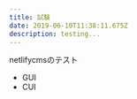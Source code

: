 ```yaml
---
title: 試験
date: 2019-06-10T11:38:11.675Z
description: testing...
---
```

netlifycmsのテスト

* GUI
* CUI
